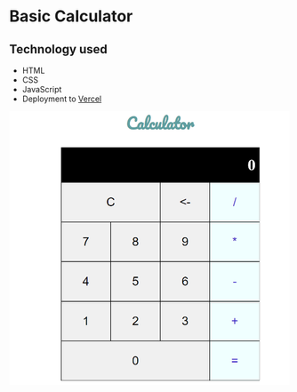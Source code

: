 # Basic Calculator

## Technology used

- HTML
- CSS
- JavaScript
- Deployment to [Vercel](https://vercel.com/)

![ScreenShot of Calculator project](/screenshots/calculator-js%20project.PNG)
